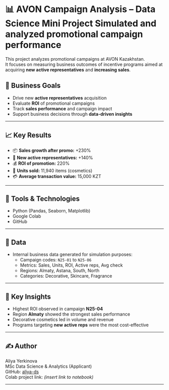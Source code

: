 # 📊 AVON Campaign Analysis – Data Science Mini Project Simulated and analyzed promotional campaign performance 

This project analyzes promotional campaigns at AVON Kazakhstan.  
It focuses on measuring business outcomes of incentive programs aimed at acquiring **new active representatives** and **increasing sales**.

## 🎯 Business Goals

- Drive new **active representatives** acquisition
- Evaluate **ROI** of promotional campaigns
- Track **sales performance** and campaign impact
- Support business decisions through **data-driven insights**

---

## 📈 Key Results

- 📦 **Sales growth after promo:** +230%
- 👥 **New active representatives:** +140%
- 💰 **ROI of promotion:** 220%
- 🧴 **Units sold:** 11,940 items (cosmetics)
- 💳 **Average transaction value:** 15,000 KZT

---

## 🧰 Tools & Technologies

- Python (Pandas, Seaborn, Matplotlib)
- Google Colab
- GitHub

---

## 📂 Data

- Internal business data generated for simulation purposes:
  - Campaign codes: `N25-01` to `N25-06`
  - Metrics: Sales, Units, ROI, Active reps, Avg check
  - Regions: Almaty, Astana, South, North
  - Categories: Decorative, Skincare, Fragrance

---

## 📌 Key Insights

- Highest ROI observed in campaign **N25-04**
- Region **Almaty** showed the strongest sales performance
- Decorative cosmetics led in volume and revenue
- Programs targeting **new active reps** were the most cost-effective

---

## ✍️ Author

Aliya Yerkinova  
MSc Data Science & Analytics (Applicant)  
GitHub: [aliya-ds](https://github.com/aliya-ds)  
Colab project link: _(insert link to notebook)_

---
